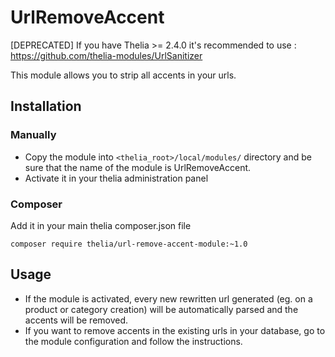 # UrlRemoveAccent

[DEPRECATED] If you have Thelia >= 2.4.0 it's recommended to use :
https://github.com/thelia-modules/UrlSanitizer

This module allows you to strip all accents in your urls.

## Installation

### Manually

* Copy the module into ```<thelia_root>/local/modules/``` directory and be sure that the name of the module is UrlRemoveAccent.
* Activate it in your thelia administration panel

### Composer

Add it in your main thelia composer.json file

```
composer require thelia/url-remove-accent-module:~1.0
```

## Usage

- If the module is activated, every new rewritten url generated (eg. on a product or category creation) will be automatically parsed and the accents will be removed.
- If you want to remove accents in the existing urls in your database, go to the module configuration and follow the instructions.
